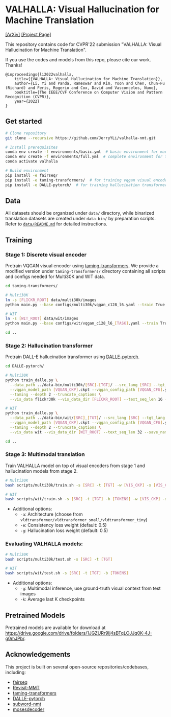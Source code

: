 # VALHALLA: Visual Hallucination for Machine Translation 
[[ArXiv]](http://www.svcl.ucsd.edu/projects/valhalla/) [[Project Page]](http://www.svcl.ucsd.edu/projects/valhalla/)

This repository contains code for CVPR'22 submission "VALHALLA: Visual Hallucination for Machine Translation".

If you use the codes and models from this repo, please cite our work. Thanks!

```
@inproceedings{li2022valhalla,
    title={{VALHALLA: Visual Hallucination for Machine Translation}},
    author={Li, Yi and Panda, Rameswar and Kim, Yoon and Chen, Chun-Fu (Richard) and Feris, Rogerio and Cox, David and Vasconcelos, Nuno},
    booktitle={The IEEE/CVF Conference on Computer Vision and Pattern Recognition (CVPR)},
    year={2022}
}
```

## Get started

```sh
# Clone repository
git clone --recursive https://github.com/JerryYLi/valhalla-nmt.git

# Install prerequisites
conda env create -f environments/basic.yml  # basic environment for machine translation from pretrained hallucination models; or
conda env create -f environments/full.yml  # complete environment for training visual encoder, hallucination and translation from scratch
conda activate valhalla

# Build environment
pip install -e fairseq/
pip install -e taming-transformers/  # for training vqgan visual encoders
pip install -e DALLE-pytorch/  # for training hallucination transformers
```

## Data

All datasets should be organized under `data/` directory, while binarized translation datasets are created under `data-bin/` by preparation scripts. Refer to [`data/README.md`](data/README.md) for detailed instructions.

## Training

### Stage 1: Discrete visual encoder

Pretrain VQGAN visual encoder using [taming-transformers](https://github.com/CompVis/taming-transformers). We provide a modified version under `taming-transformers/` directory containing all scripts and configs needed for Multi30K and WIT data.

```sh
cd taming-transformers/

# Multi30K
ln -s [FLICKR_ROOT] data/multi30k/images  
python main.py --base configs/multi30k/vqgan_c128_l6.yaml --train True --gpus 0,1,2,3

# WIT
ln -s [WIT_ROOT] data/wit/images
python main.py --base configs/wit/vqgan_c128_l6_[TASK].yaml --train True --gpus 0,1,2,3

cd ..
```

### Stage 2: Hallucination transformer

Pretrain DALL-E hallucination transformer using [DALLE-pytorch](https://github.com/lucidrains/DALLE-pytorch). 

```sh
cd DALLE-pytorch/

# Multi30K
python train_dalle.py \
  --data_path ../data-bin/multi30k/[SRC]-[TGT]/ --src_lang [SRC] --tgt_lang [TGT] \
  --vqgan_model_path [VQGAN_CKP].ckpt --vqgan_config_path [VQGAN_CFG].yaml \
  --taming --depth 2 --truncate_captions \
  --vis_data flickr30k --vis_data_dir [FLICKR_ROOT] --text_seq_len 16 --save_name "multi30k_[SRC]_[TGT]"

# WIT
python train_dalle.py \
  --data_path ../data-bin/wit/[SRC]_[TGT]/ --src_lang [SRC] --tgt_lang [TGT] \
  --vqgan_model_path [VQGAN_CKP].ckpt --vqgan_config_path [VQGAN_CFG].yaml \
  --taming --depth 2 --truncate_captions \
  --vis_data wit --vis_data_dir [WIT_ROOT] --text_seq_len 32 --save_name "wit_[SRC]_[TGT]"

cd ..
```

### Stage 3: Multimodal translation

Train VALHALLA model on top of visual encoders from stage 1 and hallucination models from stage 2.
```sh
# Multi30K
bash scripts/multi30k/train.sh -s [SRC] -t [TGT] -w [VIS_CKP] -x [VIS_CFG] -u [HAL_CKP]

# WIT
bash scripts/wit/train.sh -s [SRC] -t [TGT] -b [TOKENS] -w [VIS_CKP] -x [VIS_CFG] -u [HAL_CKP]
```
- Additional options:
  - `-a`: Architecture (choose from `vldtransformer/vldtransformer_small/vldtransformer_tiny`)
  - `-e`: Consistency loss weight (default: 0.5)
  - `-g`: Hallucination loss weight (default: 0.5)

### Evaluating VALHALLA models:
```sh
# Multi30K
bash scripts/multi30k/test.sh -s [SRC] -t [TGT]

# WIT
bash scripts/wit/test.sh -s [SRC] -t [TGT] -b [TOKENS]
```
- Additional options:
  - `-g`: Multimodal inference, use ground-truth visual context from test images
  - `-k`: Average last K checkpoints

## Pretrained Models

Pretrained models are available for download at https://drive.google.com/drive/folders/1JGZURr9Ij4sBTqLOJJq0K-4J-g0mJPbr.

## Acknowledgements
This project is built on several open-source repositories/codebases, including:
- [fairseq](https://github.com/pytorch/fairseq)
- [Revisit-MMT](https://github.com/LividWo/Revisit-MMT)
- [taming-transformers](https://github.com/CompVis/taming-transformers)
- [DALLE-pytorch](https://github.com/lucidrains/DALLE-pytorch)
- [subword-nmt](https://github.com/rsennrich/subword-nmt)
- [mosesdecoder](https://github.com/moses-smt/mosesdecoder)
